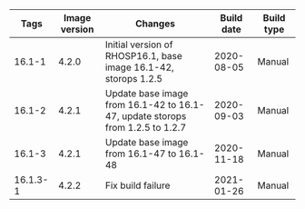 | Tags | Image version | Changes | Build date | Build type |
| ---- | ------------- | ------- | ---------- | ---------- |
| 16.1-1 | 4.2.0 | Initial version of RHOSP16.1, base image 16.1-42, storops 1.2.5 | 2020-08-05 | Manual |
| 16.1-2 | 4.2.1 | Update base image from 16.1-42 to 16.1-47, update storops from 1.2.5 to 1.2.7 | 2020-09-03 | Manual |
| 16.1-3 | 4.2.1 | Update base image from 16.1-47 to 16.1-48 | 2020-11-18 | Manual |
| 16.1.3-1 | 4.2.2 | Fix build failure | 2021-01-26 | Manual |
